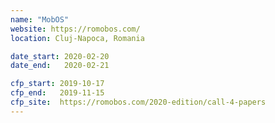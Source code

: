 ```yaml
---
name: "MobOS"
website: https://romobos.com/
location: Cluj-Napoca, Romania

date_start: 2020-02-20
date_end:   2020-02-21

cfp_start: 2019-10-17
cfp_end:   2019-11-15
cfp_site:  https://romobos.com/2020-edition/call-4-papers
---
```

